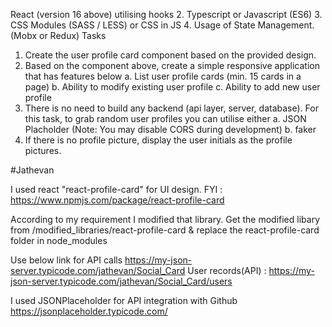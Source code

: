 React (version 16 above) utilising hooks
2. Typescript or Javascript (ES6)
3. CSS Modules (SASS / LESS) or CSS in JS
4. Usage of State Management. (Mobx or Redux)
Tasks
1. Create the user profile card component based on the provided design.
2. Based on the component above, create a simple responsive application that has
features below
a. List user profile cards (min. 15 cards in a page)
b. Ability to modify existing user profile
c. Ability to add new user profile
3. There is no need to build any backend (api layer, server, database).
For this task, to grab random user profiles you can utilise either
a. JSON Placholder (Note: You may disable CORS during development)
b. faker
4. If there is no profile picture, display the user initials as the profile pictures.


#Jathevan

I used react "react-profile-card" for UI design.
FYI : https://www.npmjs.com/package/react-profile-card

According to my requirement I modified that library.
Get the modified libary  from /modified_libraries/react-profile-card & replace the react-profile-card folder in node_modules

Use below link for API calls 
https://my-json-server.typicode.com/jathevan/Social_Card
User records(API) : https://my-json-server.typicode.com/jathevan/Social_Card/users


I used  JSONPlaceholder for API integration with Github
https://jsonplaceholder.typicode.com/

